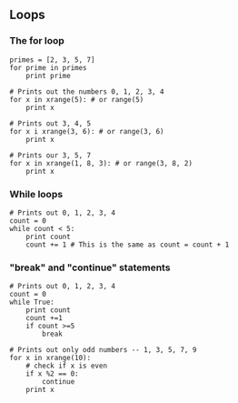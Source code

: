 ## Loops

### The for loop
```
primes = [2, 3, 5, 7]
for prime in primes
	print prime
```
```
# Prints out the numbers 0, 1, 2, 3, 4
for x in xrange(5): # or range(5)
	print x

# Prints out 3, 4, 5
for x i xrange(3, 6): # or range(3, 6)
	print x

# Prints our 3, 5, 7
for x in xrange(1, 8, 3): # or range(3, 8, 2)
	print x
```

### While loops
```
# Prints out 0, 1, 2, 3, 4
count = 0
while count < 5:
	print count
	count += 1 # This is the same as count = count + 1
```

### "break" and "continue" statements
```
# Prints out 0, 1, 2, 3, 4
count = 0
while True:
	print count
	count +=1
	if count >=5
		break

# Prints out only odd numbers -- 1, 3, 5, 7, 9
for x in xrange(10):
	# check if x is even
	if x %2 == 0:
		continue
	print x
```
